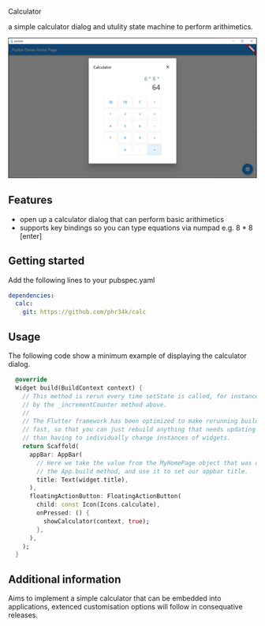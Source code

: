 
Calculator

a simple calculator dialog and utulity state machine to perform arithimetics.

![](img/example.png?raw=true)

## Features

- open up a calculator dialog that can perform basic arithimetics
- supports key bindings so you can type equations via numpad e.g. 8 * 8 [enter]

## Getting started

Add the following lines to your pubspec.yaml

```yaml
dependencies:
  calc:
    git: https://github.com/phr34k/calc
```

## Usage

The following code show a minimum example of displaying the calculator dialog.

```dart
  @override
  Widget build(BuildContext context) {
    // This method is rerun every time setState is called, for instance as done
    // by the _incrementCounter method above.
    //
    // The Flutter framework has been optimized to make rerunning build methods
    // fast, so that you can just rebuild anything that needs updating rather
    // than having to individually change instances of widgets.
    return Scaffold(
      appBar: AppBar(
        // Here we take the value from the MyHomePage object that was created by
        // the App.build method, and use it to set our appbar title.
        title: Text(widget.title),
      ),
      floatingActionButton: FloatingActionButton(
        child: const Icon(Icons.calculate),
        onPressed: () {
          showCalculator(context, true);
        },
      ),
    );
  }
```

## Additional information

Aims to implement a simple calculator that can be embedded into applications, extenced customisation options will follow in consequative releases.